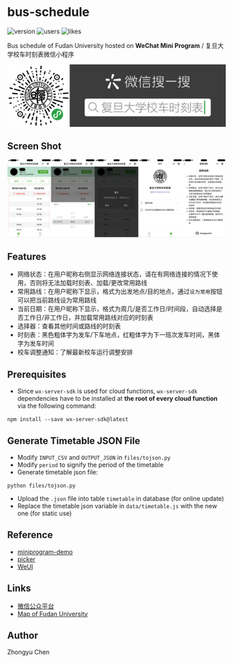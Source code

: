 # bus-schedule

![version](https://img.shields.io/badge/version-1.2.0-66c2a5.svg)
![users](https://img.shields.io/badge/users-12%2C229-fc8d62.svg)
![likes](https://img.shields.io/badge/likes-2%2C976-red.svg)

Bus schedule of Fudan University hosted on __WeChat Mini Program__ / 复旦大学校车时刻表微信小程序

![ercode](pic/ercode.png)

## Screen Shot

![screen shot](pic/screenshot.jpg)

## Features

* 网络状态：在用户昵称右侧显示网络连接状态，请在有网络连接的情况下使用，否则将无法加载时刻表、加载/更改常用路线
* 常用路线：在用户昵称下显示，格式为出发地点/目的地点，通过`设为常用`按钮可以把当前路线设为常用路线
* 当前日期：在用户昵称下显示，格式为周几/是否工作日/时间段，自动选择是否工作日/非工作日，并加载常用路线对应的时刻表
* 选择器：查看其他时间或路线的时刻表
* 时刻表：黑色粗体字为发车/下车地点，红粗体字为下一班次发车时间，黑体字为发车时间
* 校车调整通知：了解最新校车运行调整安排

## Prerequisites

* Since `wx-server-sdk` is used for cloud functions, 
`wx-server-sdk` dependencies have to be installed at __the root of every cloud function__ via the following command:
```commandline
npm install --save wx-server-sdk@latest
```

## Generate Timetable JSON File

* Modify `INPUT_CSV` and `OUTPUT_JSON` in `files/tojson.py`
* Modify `period` to signify the period of the timetable
* Generate timetable json file:
```
python files/tojson.py
```
* Upload the `.json` file into table `timetable` in database (for online update)
* Replace the timetable json variable in `data/timetable.js` with the new one (for static use)

## Reference

* [miniprogram-demo](https://github.com/wechat-miniprogram/miniprogram-demo)
* [picker](https://developers.weixin.qq.com/miniprogram/dev/component/picker.html)
* [WeUI](https://github.com/Tencent/weui)

## Links

* [微信公众平台](https://mp.weixin.qq.com/)
* [Map of Fudan University](http://map.fudan.edu.cn)

## Author

Zhongyu Chen

